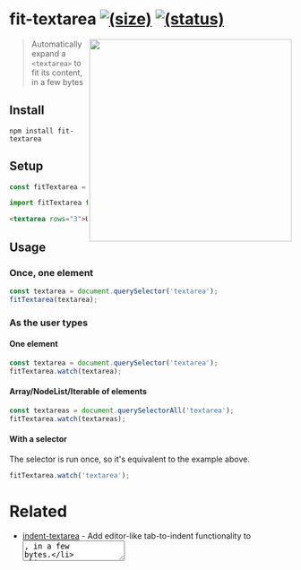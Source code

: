 # fit-textarea [![(size)][badge-gzip]](#no-link) [![(status)][badge-travis]][link-travis]

  [badge-gzip]: https://img.shields.io/bundlephobia/minzip/fit-textarea.svg?label=gzipped
  [badge-travis]: https://api.travis-ci.com/bfred-it/fit-textarea.svg
  [link-travis]: https://travis-ci.com/bfred-it/fit-textarea

<img align="right" width="361" src="https://user-images.githubusercontent.com/1402241/54336211-66fd5e00-4666-11e9-9c5e-111fccab004d.gif">

> Automatically expand a `<textarea>` to fit its content, in a few bytes

## Install

```
npm install fit-textarea
```

## Setup

```js
const fitTextarea = require('fit-textarea');
```

```js
import fitTextarea from 'fit-textarea';
```

```html
<textarea rows="3">Use the rows attribute to set its minimum height</textarea>
```

## Usage

### Once, one element

```js
const textarea = document.querySelector('textarea');
fitTextarea(textarea);
```

### As the user types

#### One element

```js
const textarea = document.querySelector('textarea');
fitTextarea.watch(textarea);
```

#### Array/NodeList/Iterable of elements

```js
const textareas = document.querySelectorAll('textarea');
fitTextarea.watch(textareas);
```

#### With a selector

The selector is run once, so it's equivalent to the example above.

```js
fitTextarea.watch('textarea');
```

# Related

- [indent-textarea](https://github.com/bfred-it/indent-textarea) - Add editor-like tab-to-indent functionality to <textarea>, in a few bytes.
- [delegate-it](https://github.com/bfred-it/delegate-it) - DOM event delegation, in <1KB. Can be used to attach one `fit-textarea` to many elements.
- [Refined GitHub](https://github.com/sindresorhus/refined-github) - Uses this module.
